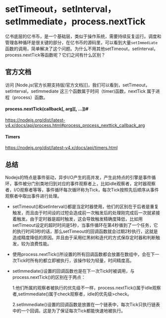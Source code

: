 # setTimeout，setInterval，setImmediate，process.nextTick

亿书底层的亿书币，是一个基础层，类似于操作系统，需要持续反复运行。调度和管理各种循环是很关键的部分，在亿书币的源码里，可以看到大量`setImmediate`函数的调用，简单解决了这个问题。为什么不用其他setTimeout，setInterval，process.nextTick等函数呢？它们之间有什么区别？

## 官方文档

访问 [Node.js(官方长期支持版)官方文档][]，我们可以看到，setTimeout，setInterval，setImmediate 这三个函数属于时间（timer)函数，nextTick 属于进程（process）函数。

#### process.nextTick(callback[, arg][, ...])#
https://nodejs.org/dist/latest-v4.x/docs/api/process.html#process_process_nexttick_callback_arg

#### Timers
https://nodejs.org/dist/latest-v4.x/docs/api/timers.html

## 总结

Nodejs的特点是事件驱动，异步I/O产生的高并发，产生此特点的引擎是事件循环，事件被分门别类地归到对应的事件观察者上，比如idle观察者，定时器观察者，I/O观察者等等，事件循环每次循环称为Tick，每次Tick按照先后顺序从事件观察者中取出事件进行处理。

* setTimeout()和setInterval()都是当定时器使用，他们的区别在于后者是重复触发，而且由于时间设的过短会造成前一次触发后的处理刚完成后一次就紧接着触发。由于定时器是超时触发，这会导致触发精确度降低，比如用setTimeout设定的超时时间是5秒，当事件循环在第4秒循到了一个任务，它的执行时间3秒的话，那么setTimeout的回调函数就会过期2秒执行，这就是造成精度降低的原因。并且由于采用红黑树和迭代的方式保存定时器和判断触发，较为浪费性能。

* 使用process.nextTick()所设置的所有回调函数都会放置在数组中，会在下一次Tick时所有的都立即被执行，该操作较为轻量，时间精度高。

* setImmediate()设置的回调函数也是在下一次Tick时被调用，与process.nextTick()的区别在于两点：

  1.他们所属的观察者被执行的优先级不一样，process.nextTick()属于idle观察者,setImmediate()属于check观察者，idle的优先级>check。

  2.setImmediate()设置的回调函数是放置在一个链表中，每次Tick只执行链表中的一个回调。这是为了保证每次Tick都能快速地被执行。
